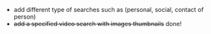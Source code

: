 * add different type of searches such as (personal, social, contact of person)
* ~~add a specified video search with images thumbnails~~ done!